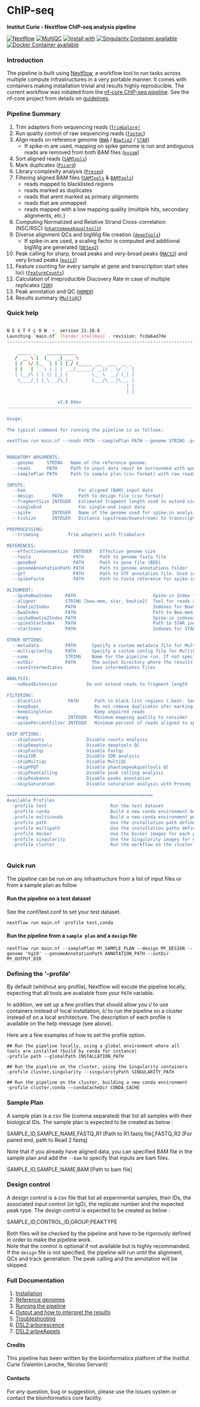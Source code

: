 # ChIP-seq

**Institut Curie - Nextflow ChIP-seq analysis pipeline**

[![Nextflow](https://img.shields.io/badge/nextflow-%E2%89%A50.32.0-brightgreen.svg)](https://www.nextflow.io/)
[![MultiQC](https://img.shields.io/badge/MultiQC-1.11-blue.svg)](https://multiqc.info/)
[![Install with](https://anaconda.org/anaconda/conda-build/badges/installer/conda.svg)](https://conda.anaconda.org/anaconda)
[![Singularity Container available](https://img.shields.io/badge/singularity-available-7E4C74.svg)](https://singularity.lbl.gov/)
[![Docker Container available](https://img.shields.io/badge/docker-available-003399.svg)](https://www.docker.com/)

### Introduction

The pipeline is built using [Nextflow](https://www.nextflow.io), a workflow tool to run tasks across multiple compute infrastructures in a very portable manner. 
It comes with containers making installation trivial and results highly reproducible.
The current workflow was initiated from the [nf-core ChIP-seq pipeline](https://github.com/nf-core/chipseq). See the nf-core project from details on [guidelines](https://nf-co.re/).

### Pipeline Summary

1. Trim adapters from sequencing reads ([`TrimGalore!`](https://github.com/FelixKrueger/TrimGalore)
2. Run quality control of raw sequencing reads ([`fastqc`](https://www.bioinformatics.babraham.ac.uk/projects/fastqc/))
3. Align reads on reference genome ([`BWA`](http://bio-bwa.sourceforge.net/) / [`Bowtie2`](http://bowtie-bio.sourceforge.net/bowtie2/index.shtml) / [`STAR`](https://github.com/alexdobin/STAR))
    * If spike-in are used, mapping on spike genome is run and ambiguous reads are removed from both BAM files ([`pysam`](https://pysam.readthedocs.io/en/latest/api.html))
4. Sort aligned reads ([`SAMTools`](http://www.htslib.org/))
5. Mark duplicates ([`Picard`](https://broadinstitute.github.io/picard/))
6. Library complexity analysis ([`Preseq`](http://smithlabresearch.org/software/preseq/))
7. Filtering aligned BAM files ([`SAMTools`](http://www.htslib.org/) & [`BAMTools`](https://github.com/pezmaster31/bamtools))
   - reads mapped to blacklisted regions
   - reads marked as duplicates
   - reads that arent marked as primary alignments
   - reads that are unmapped
   - reads mapped with a low mapping quality (multiple hits, secondary alignments, etc.)
8. Computing Normalized and Relative Strand Cross-correlation (NSC/RSC) ([`phantompeakqualtools`](https://github.com/kundajelab/phantompeakqualtools))
9. Diverse alignment QCs and bigWig file creation ([`deepTools`](https://deeptools.readthedocs.io/en/develop/index.html))
    * If spike-in are used, a scaling factor is computed and additional bigWig are generated ([`DESeq2`](https://bioconductor.org/packages/release/bioc/html/DESeq2.html))
10. Peak calling for sharp, broad peaks and very-broad peaks ([`MACS2`](https://github.com/taoliu/MACS)) and very broad peaks ([`epic2`](https://github.com/biocore-ntnu/epic2))
11. Feature counting for every sample at gene and transcription start sites loci ([`featureCounts`](http://bioinf.wehi.edu.au/featureCounts/))
12. Calculation of Irreproducible Discovery Rate in case of multiple replicates ([`IDR`](https://github.com/nboley/idr))
13. Peak annotation and QC ([`HOMER`](http://homer.ucsd.edu/homer/ngs/annotation.html))
14. Results summary ([`MultiQC`](https://multiqc.info/))

### Quick help

```bash

N E X T F L O W  ~  version 21.10.6
Launching `main.nf` [tender_stallman] - revision: fcda6ad7de
------------------------------------------------------------------------

    _____ _    ___________ 
   /  __ \ |  |_   _| ___ \
   | /  \/ |__  | | | |_/ /_____ ___  ___  __ _ 
   | |   | '_ \ | | |  __/______/ __|/ _ \/ _` |
   | \__/\ | | || |_| |         \__ \  __/ (_| |
    \____/_| |_\___/\_|         |___/\___|\__, |
                                             | |
                                             |_|
																								   
                   v2.0.0dev
------------------------------------------------------------------------
																																  
Usage:
	
The typical command for running the pipeline is as follows:
		
nextflow run main.nf --reads PATH --samplePlan PATH --genome STRING -profile PROFILES
			

MANDATORY ARGUMENTS:
  --genome     STRING   Name of the reference genome.
  --reads      PATH     Path to input data (must be surrounded with quotes)
  --samplePlan PATH     Path to sample plan (csv format) with raw reads (if `--reads` is not specified)
			
INPUTS:
  --bam                    For aligned (BAM) input data
  --design       PATH      Path to design file (csv format)
  --fragmentSize INTEGER   Estimated fragment length used to extend single-end reads
  --singleEnd              For single-end input data
  --spike        INTEGER   Name of the genome used for spike-in analysis
  --tssSize      INTEGER   Distance (upstream/downstream) to transcription start point to consider
									
PREPROCESSING:
  --trimming           Trim adapters with TrimGalore
  
REFERENCES:
  --effectiveGenomeSize  INTEGER   Effective genome size
  --fasta                PATH      Path to genome fasta file
  --geneBed              PATH      Path to gene file (BED)
  --genomeAnnotationPath PATH      Path to genome annotations folder
  --gtf                  PATH      Path to GTF annotation file. Used in HOMER peak annotation
  --spikeFasta           PATH      Path to Fasta reference for spike-in
				
ALIGNMENT:
  --SpikeBwaIndex     PATH                             Spike-in Index for Bwa-mem aligner
  --aligner           STRING [bwa-mem, star, bowtie2]  Tool for reads alignment
  --bowtie2Index      PATH                             Indexes for Bowtie2 aligner
  --bwaIndex          PATH                             Path to Bwa-mem indexes
  --spikeBowtie2Index PATH                             Spike-in indexes for Bowtie2 aligner
  --spikeStarIndex    PATH                             Path to STAR indexes of spike-in reference
  --starIndex         PATH                             Indexes for STAR aligner
  
OTHER OPTIONS:
  --metadata          PATH      Specify a custom metadata file for MultiQC
  --multiqcConfig     PATH      Specify a custom config file for MultiQC
  --name              STRING    Name for the pipeline run. If not specified, Nextflow will automatically generate a random mnemonic
  --outDir            PATH      The output directory where the results will be saved
  --saveIntermediates           Save intermediates files
					
ANALYSIS:
  --noReadExtension           Do not extend reads to fragment length
					
FILTERING:
  --blacklist          PATH      Path to black list regions (.bed). See the genome.config for details
  --keepDups                     Do not remove duplicates afer marking
  --keepSingleton                Keep unpaired reads
  --mapq               INTEGER   Minimum mapping quality to consider
  --spikePercentFilter INTEGER   Minimum percent of reads aligned to spike-in genome
  
SKIP OPTIONS:
  --skipCounts                Disable counts analysis
  --skipDeeptools             Disable deeptools QC
  --skipFastqc                Disable Fastqc
  --skipIDR                   Disable IDR analysis
  --skipMultiqc               Disable MultiQC
  --skipPPQT                  Disable phantompeakqualtools QC
  --skipPeakCalling           Disable peak calling analysis
  --skipPeakanno              Disable peaks annotation
  --skipSaturation            Disable saturation analysis with Preseq
									
=======================================================
Available Profiles
  -profile test                        Run the test dataset
  -profile conda                       Build a new conda environment before running the pipeline. Use `--condaCacheDir` to define the conda cache path
  -profile multiconda                  Build a new conda environment per process before running the pipeline. Use `--condaCacheDir` to define the conda cache path
  -profile path                        Use the installation path defined for all tools. Use `--globalPath` to define the insallation path
  -profile multipath                   Use the installation paths defined for each tool. Use `--globalPath` to define the insallation path
  -profile docker                      Use the Docker images for each process
  -profile singularity                 Use the Singularity images for each process. Use `--singularityPath` to define the insallation path
  -profile cluster                     Run the workflow on the cluster, instead of locally
															
```

### Quick run

The pipeline can be run on any infrastructure from a list of input files or from a sample plan as follow

#### Run the pipeline on a test dataset
See the conf/test.conf to set your test dataset.

```
nextflow run main.nf -profile test,conda

```

#### Run the pipeline from a `sample plan` and a `design` file
```
nextflow run main.nf --samplePlan MY_SAMPLE_PLAN --design MY_DESIGN --genome 'hg19' --genomeAnnotationPath ANNOTATION_PATH --outDir MY_OUTPUT_DIR

```

### Defining the '-profile'

By default (whithout any profile), Nextflow will excute the pipeline locally, expecting that all tools are available from your `PATH` variable.

In addition, we set up a few profiles that should allow you i/ to use containers instead of local installation, ii/ to run the pipeline on a cluster instead of on a local architecture.
The description of each profile is available on the help message (see above).

Here are a few examples of how to set the profile option.

```
## Run the pipeline locally, using a global environment where all tools are installed (build by conda for instance)
-profile path --globalPath INSTALLATION_PATH

## Run the pipeline on the cluster, using the Singularity containers
-profile cluster,singularity --singularityPath SINGULARITY_PATH

## Run the pipeline on the cluster, building a new conda environment
-profile cluster,conda --condaCacheDir CONDA_CACHE

```

### Sample Plan

A sample plan is a csv file (comma separated) that list all samples with their biological IDs.
The sample plan is expected to be created as below :

SAMPLE_ID,SAMPLE_NAME,FASTQ_R1 [Path to R1.fastq file],FASTQ_R2 [For paired end, path to Read 2 fastq]

Note that if you already have aligned data, you can specified BAM file in the sample plan and add the `--bam` to specify that inputs are bam files.

SAMPLE_ID,SAMPLE_NAME,BAM [Path to bam file]

### Design control

A design control is a csv file that list all experimental samples, their IDs, the associated input control (or IgG), the replicate number and the expected peak type.
The design control is expected to be created as below :

SAMPLE_ID,CONTROL_ID,GROUP,PEAKTYPE

Both files will be checked by the pipeline and have to be rigorously defined in order to make the pipeline work.  
Note that the control is optional if not available but is highly recommanded.  
If the `design` file is not specified, the pipeline will run until the alignment, QCs and track generation. The peak calling and the annotation will be skipped.


### Full Documentation

1. [Installation](docs/installation.md)
2. [Reference genomes](docs/reference_genomes.md)
3. [Running the pipeline](docs/usage.md)
4. [Output and how to interpret the results](docs/output.md)
5. [Troubleshooting](docs/troubleshooting.md)
6. [DSL2:arborescence](docs/arbo.md)
7. [DSL2:arbreAppels](docs/tree.md)

#### Credits

This pipeline has been written by the bioinformatics platform of the Institut Curie (Valentin Laroche, Nicolas Servant)

#### Contacts

For any question, bug or suggestion, please use the issues system or contact the bioinformatics core facility.

